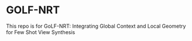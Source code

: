 # GOLF-NRT
This repo is for GoLF-NRT: Integrating Global Context and Local Geometry for Few Shot View Synthesis
